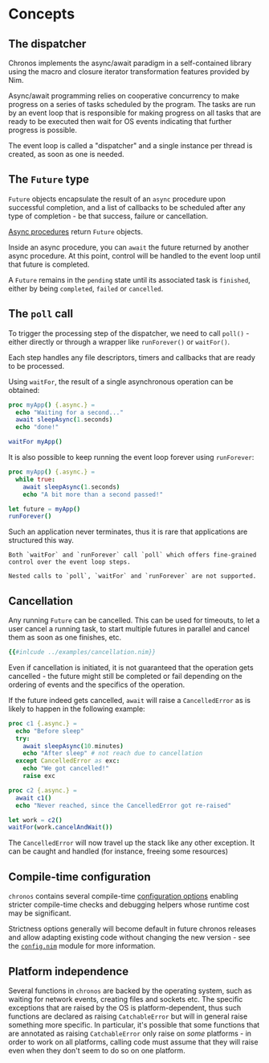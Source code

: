 # Concepts

<!-- toc -->

## The dispatcher

Chronos implements the async/await paradigm in a self-contained library using
the macro and closure iterator transformation features provided by Nim.

Async/await programming relies on cooperative concurrency to make progress on
a series of tasks scheduled by the program. The tasks are run by an event loop
that is responsible for making progress on all tasks that are ready to be
executed then wait for OS events indicating that further progress is possible.

The event loop is called a "dispatcher" and a single instance per thread is
created, as soon as one is needed.

## The `Future` type

`Future` objects encapsulate the result of an `async` procedure upon successful
completion, and a list of callbacks to be scheduled after any type of
completion - be that success, failure or cancellation.

[Async procedures](./async_functions.md) return `Future` objects.

Inside an async procedure, you can `await` the future returned by another async
procedure. At this point, control will be handled to the event loop until that
future is completed.

A `Future` remains in the `pending` state until its associated task is
`finished`, either by being `completed`, `failed` or `cancelled`.

## The `poll` call

To trigger the processing step of the dispatcher, we need to call `poll()` -
either directly or through a wrapper like `runForever()` or `waitFor()`.

Each step handles any file descriptors, timers and callbacks that are ready to
be processed.

Using `waitFor`, the result of a single asynchronous operation can be obtained:

```nim
proc myApp() {.async.} =
  echo "Waiting for a second..."
  await sleepAsync(1.seconds)
  echo "done!"

waitFor myApp()
```

It is also possible to keep running the event loop forever using `runForever`:

```nim
proc myApp() {.async.} =
  while true:
    await sleepAsync(1.seconds)
    echo "A bit more than a second passed!"

let future = myApp()
runForever()
```

Such an application never terminates, thus it is rare that applications are
structured this way.

```admonish warning
Both `waitFor` and `runForever` call `poll` which offers fine-grained
control over the event loop steps.

Nested calls to `poll`, `waitFor` and `runForever` are not supported.
```

## Cancellation

Any running `Future` can be cancelled. This can be used for timeouts,
to let a user cancel a running task, to start multiple futures in parallel
and cancel them as soon as one finishes, etc.

```nim
{{#inlcude ../examples/cancellation.nim}}
```

Even if cancellation is initiated, it is not guaranteed that
the operation gets cancelled - the future might still be completed
or fail depending on the ordering of events and the specifics of
the operation.

If the future indeed gets cancelled, `await` will raise a
`CancelledError` as is likely to happen in the following example:
```nim
proc c1 {.async.} =
  echo "Before sleep"
  try:
    await sleepAsync(10.minutes)
    echo "After sleep" # not reach due to cancellation
  except CancelledError as exc:
    echo "We got cancelled!"
    raise exc

proc c2 {.async.} =
  await c1()
  echo "Never reached, since the CancelledError got re-raised"

let work = c2()
waitFor(work.cancelAndWait())
```

The `CancelledError` will now travel up the stack like any other exception.
It can be caught and handled (for instance, freeing some resources)

## Compile-time configuration

`chronos` contains several compile-time [configuration options](./chronos/config.nim) enabling stricter compile-time checks and debugging helpers whose runtime cost may be significant.

Strictness options generally will become default in future chronos releases and allow adapting existing code without changing the new version - see the [`config.nim`](./chronos/config.nim) module for more information.

## Platform independence

Several functions in `chronos` are backed by the operating system, such as
waiting for network events, creating files and sockets etc. The specific
exceptions that are raised by the OS is platform-dependent, thus such functions
are declared as raising `CatchableError` but will in general raise something
more specific. In particular, it's possible that some functions that are
annotated as raising `CatchableError` only raise on _some_ platforms - in order
to work on all platforms, calling code must assume that they will raise even
when they don't seem to do so on one platform.
